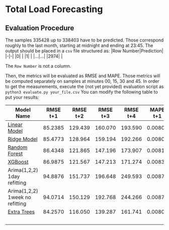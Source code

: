 # Total Load Forecasting
## Evaluation Procedure
The samples $335428$ up to $338403$ have to be predicted. Those correspond roughly to the last month, starting at midnight and ending at 23:45.
The output should be placed in a `csv` file structured as:
|Row Number|Prediction|
|-|-|
|0| |
|1| |
|...|...|
|2974| |

The `Row Number` is not a column.

Then, the metrics will be evaluated as RMSE and MAPE. Those metrics will be computed separately on samples at minutes 00, 15, 30 and 45.
In order to get the measurements, execute the (not yet provided) evaluation script as
`python3 evaluate.py your_file.csv`
You can modify the following table to put your results:

|Model Name|RMSE t+1|RMSE t+2|RMSE t+3|RMSE t+4|MAPE t+1|MAPE t+2|MAPE t+3|MAPE t+4|
|-|-|-|-|-|-|-|-|-|
|[Linear Model](Models_Pascal/Linear.ipynb)|85.2385|129.439|160.070|193.590|0.00805|0.01204|0.01499|0.01800|
|[Ridge Model](Models_Pascal/Linear.ipynb)|85.4773|128.964|159.194|192.266|0.00806|0.01197|0.01489|0.01788|
|[Random Forest](Models_Pascal/Ensemble.ipynb)|86.4348|121.865|147.196|173.907|0.00819|0.01132|0.01372|0.01624|
|[XGBoost](Models_Pascal/Ensemble.ipynb)|86.9875|121.567|147.213|171.274|0.00830|0.01136|0.01374|0.01606|
|Arima(1,2,2) 1day refitting|94.8876|151.737|196.648|249.593|0.00879|0.01398|0.01845|0.02397|
|Arima(1,2,2) 1week no refitting |94.0714|150.129|192.768|244.266|0.00873|0.01367|0.01778|0.02314|
|[Extra Trees](Models_Pascal/Ensemble.ipynb)|84.2570|116.050|139.287|161.741|0.00809|0.01085|0.01296|0.01510|
| | | | | | | | | |
